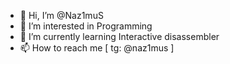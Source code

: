 - 👋 Hi, I’m @Naz1muS
- 👀 I’m interested in Programming
- 🌱 I’m currently learning Interactive disassembler
- 📫 How to reach me [ tg: @naz1mus ]

